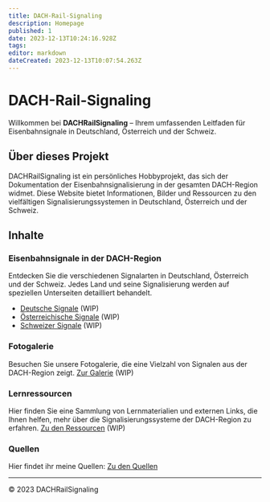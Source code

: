 ```yaml
---
title: DACH-Rail-Signaling
description: Homepage
published: 1
date: 2023-12-13T10:24:16.928Z
tags: 
editor: markdown
dateCreated: 2023-12-13T10:07:54.263Z
---
```


# DACH-Rail-Signaling

Willkommen bei **DACHRailSignaling** – Ihrem umfassenden Leitfaden für Eisenbahnsignale in Deutschland, Österreich und der Schweiz.

## Über dieses Projekt

DACHRailSignaling ist ein persönliches Hobbyprojekt, das sich der Dokumentation der Eisenbahnsignalisierung in der gesamten DACH-Region widmet. Diese Website bietet Informationen, Bilder und Ressourcen zu den vielfältigen Signalisierungssystemen in Deutschland, Österreich und der Schweiz.

## Inhalte

### Eisenbahnsignale in der DACH-Region

Entdecken Sie die verschiedenen Signalarten in Deutschland, Österreich und der Schweiz. Jedes Land und seine Signalisierung werden auf speziellen Unterseiten detailliert behandelt.

- [Deutsche Signale](/deutsche-signale) (WIP)
- [Österreichische Signale](/oesterreichische-signale) (WIP)
- [Schweizer Signale](/schweizer-signale) (WIP)

### Fotogalerie

Besuchen Sie unsere Fotogalerie, die eine Vielzahl von Signalen aus der DACH-Region zeigt. [Zur Galerie](/fotogalerie) (WIP)

### Lernressourcen

Hier finden Sie eine Sammlung von Lernmaterialien und externen Links, die Ihnen helfen, mehr über die Signalisierungssysteme der DACH-Region zu erfahren. [Zu den Ressourcen](/ressourcen) (WIP)

### Quellen

Hier findet ihr meine Quellen: [Zu den Quellen](/quellen)


---

© 2023 DACHRailSignaling
